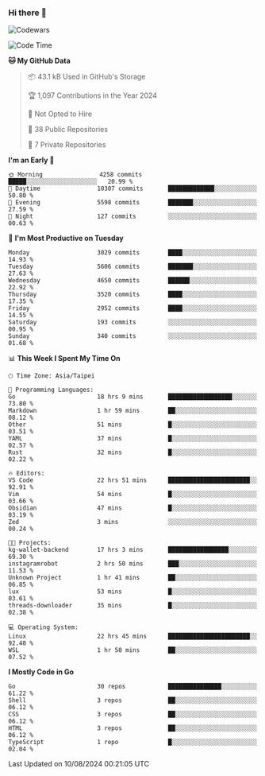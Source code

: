 ### Hi there 👋

![Codewars](https://www.codewars.com/users/omegaatt36/badges/small)

<!--START_SECTION:waka-->
![Code Time](http://img.shields.io/badge/Code%20Time-2%2C685%20hrs%2024%20mins-blue)

**🐱 My GitHub Data** 

> 📦 43.1 kB Used in GitHub's Storage 
 > 
> 🏆 1,097 Contributions in the Year 2024
 > 
> 🚫 Not Opted to Hire
 > 
> 📜 38 Public Repositories 
 > 
> 🔑 7 Private Repositories 
 > 
**I'm an Early 🐤** 

```text
🌞 Morning                4258 commits        █████░░░░░░░░░░░░░░░░░░░░   20.99 % 
🌆 Daytime                10307 commits       █████████████░░░░░░░░░░░░   50.80 % 
🌃 Evening                5598 commits        ███████░░░░░░░░░░░░░░░░░░   27.59 % 
🌙 Night                  127 commits         ░░░░░░░░░░░░░░░░░░░░░░░░░   00.63 % 
```
📅 **I'm Most Productive on Tuesday** 

```text
Monday                   3029 commits        ████░░░░░░░░░░░░░░░░░░░░░   14.93 % 
Tuesday                  5606 commits        ███████░░░░░░░░░░░░░░░░░░   27.63 % 
Wednesday                4650 commits        ██████░░░░░░░░░░░░░░░░░░░   22.92 % 
Thursday                 3520 commits        ████░░░░░░░░░░░░░░░░░░░░░   17.35 % 
Friday                   2952 commits        ████░░░░░░░░░░░░░░░░░░░░░   14.55 % 
Saturday                 193 commits         ░░░░░░░░░░░░░░░░░░░░░░░░░   00.95 % 
Sunday                   340 commits         ░░░░░░░░░░░░░░░░░░░░░░░░░   01.68 % 
```


📊 **This Week I Spent My Time On** 

```text
🕑︎ Time Zone: Asia/Taipei

💬 Programming Languages: 
Go                       18 hrs 9 mins       ██████████████████░░░░░░░   73.80 % 
Markdown                 1 hr 59 mins        ██░░░░░░░░░░░░░░░░░░░░░░░   08.12 % 
Other                    51 mins             █░░░░░░░░░░░░░░░░░░░░░░░░   03.51 % 
YAML                     37 mins             █░░░░░░░░░░░░░░░░░░░░░░░░   02.57 % 
Rust                     32 mins             █░░░░░░░░░░░░░░░░░░░░░░░░   02.22 % 

🔥 Editors: 
VS Code                  22 hrs 51 mins      ███████████████████████░░   92.91 % 
Vim                      54 mins             █░░░░░░░░░░░░░░░░░░░░░░░░   03.66 % 
Obsidian                 47 mins             █░░░░░░░░░░░░░░░░░░░░░░░░   03.19 % 
Zed                      3 mins              ░░░░░░░░░░░░░░░░░░░░░░░░░   00.24 % 

🐱‍💻 Projects: 
kg-wallet-backend        17 hrs 3 mins       █████████████████░░░░░░░░   69.30 % 
instagramrobot           2 hrs 50 mins       ███░░░░░░░░░░░░░░░░░░░░░░   11.53 % 
Unknown Project          1 hr 41 mins        ██░░░░░░░░░░░░░░░░░░░░░░░   06.85 % 
lux                      53 mins             █░░░░░░░░░░░░░░░░░░░░░░░░   03.61 % 
threads-downloader       35 mins             █░░░░░░░░░░░░░░░░░░░░░░░░   02.38 % 

💻 Operating System: 
Linux                    22 hrs 45 mins      ███████████████████████░░   92.48 % 
WSL                      1 hr 50 mins        ██░░░░░░░░░░░░░░░░░░░░░░░   07.52 % 
```

**I Mostly Code in Go** 

```text
Go                       30 repos            ███████████████░░░░░░░░░░   61.22 % 
Shell                    3 repos             ██░░░░░░░░░░░░░░░░░░░░░░░   06.12 % 
CSS                      3 repos             ██░░░░░░░░░░░░░░░░░░░░░░░   06.12 % 
HTML                     3 repos             ██░░░░░░░░░░░░░░░░░░░░░░░   06.12 % 
TypeScript               1 repo              █░░░░░░░░░░░░░░░░░░░░░░░░   02.04 % 
```




 Last Updated on 10/08/2024 00:21:05 UTC
<!--END_SECTION:waka-->

<!--
**omegaatt36/omegaatt36** is a ✨ _special_ ✨ repository because its `README.md` (this file) appears on your GitHub profile.

Here are some ideas to get you started:

- 🔭 I’m currently working on ...
- 🌱 I’m currently learning ...
- 👯 I’m looking to collaborate on ...
- 🤔 I’m looking for help with ...
- 💬 Ask me about ...
- 📫 How to reach me: ...
- 😄 Pronouns: ...
- ⚡ Fun fact: ...
-->
